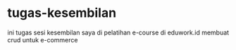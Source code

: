 # tugas-kesembilan
ini tugas sesi kesembilan saya di pelatihan e-course di eduwork.id membuat crud untuk e-commerce

